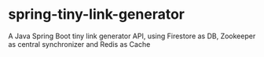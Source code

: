 # spring-tiny-link-generator
A Java Spring Boot tiny link generator API, using Firestore as DB, Zookeeper as central synchronizer and Redis as Cache
